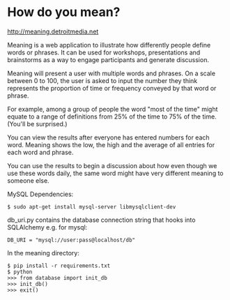 How do you mean?
================

http://meaning.detroitmedia.net

Meaning is a web application to illustrate how differently people
define words or phrases. It can be used for workshops, presentations and brainstorms as a way to engage participants and generate discussion.

Meaning will present a user with multiple words and phrases. On a scale 
between 0 to 100, the user is asked to input the number they think represents the proportion of time or frequency conveyed by that word or phrase.

For example, among a group of people the word "most of the time" might equate to a range of definitions from 25% of the time to 75% of the time. (You'll be surprised.)

You can view the results after everyone has entered numbers for each word. Meaning shows the low, the high and the average of all entries for each word and phrase.

You can use the results to begin a discussion about how even though we use these words daily, the same word might have very different meaning to someone else.

MySQL Dependencies:

    $ sudo apt-get install mysql-server libmysqlclient-dev

db\_uri.py contains the database connection string that hooks into SQLAlchemy
e.g. for mysql:
    
    DB_URI = "mysql://user:pass@localhost/db"

In the meaning directory:

    $ pip install -r requirements.txt
    $ python
    >>> from database import init_db
    >>> init_db()
    >>> exit()
